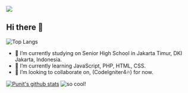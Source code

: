 [![](https://github.com/saadeghi/saadeghi/blob/master/dino.gif)](#)
## Hi there 🤙

![Top Langs](https://github-readme-stats.vercel.app/api/top-langs/?username=doniambarita&layout=compact)

- 🔭 I’m currently studying on Senior High School in Jakarta Timur, DKI Jakarta, Indonesia.
- 🌱 I’m currently learning JavaScript, PHP, HTML, CSS.
- 👯 I’m looking to collaborate on, (CodeIgniter4🔥) for now.



[![Punit's github stats](https://github-readme-stats.vercel.app/api?username=doniambarita)](https://github.com/doniambarita)
![ so cool!](https://github.com/doniambarita/doniambarita/blob/master/wave.svg )
